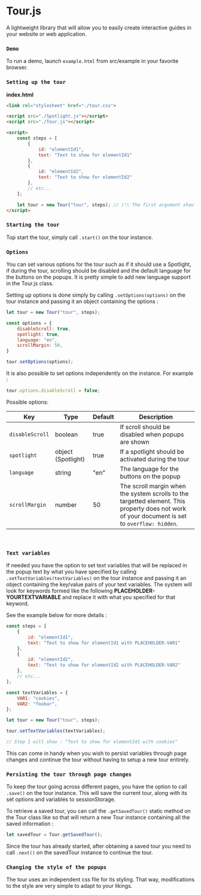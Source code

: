 # Tour.js

A lightweight library that will allow you to easily create interactive guides in your website or web application.

### `Demo`

To run a demo, launch `example.html` from src/example in your favorite browser.

### `Setting up the tour`

**index.html**
```html
<link rel="stylesheet" href="./tour.css">

<script src="./Spotlight.js"></script>
<script src="./Tour.js"></script>

<script>
    const steps = [
        {
            id: "elementId1",
            text: "Text to show for elementId1"
        },
        {
            id: "elementId2",
            text: "Text to show for elementId2"
        },
        // etc...
    ];

    let tour = new Tour("tour", steps); // /!\ The first argument should be the name of the variable you declare /!\
</script>
```

### `Starting the tour`

Top start the tour, simply call `.start()` on the tour instance.

### `Options`

You can set various options for the tour such as if it should use a Spotlight, if during the tour, scrolling should be disabled and the default language for the buttons on the popups. It is pretty simple to add new language support in the Tour.js class.

Setting up options is done simply by calling `.setOptions(options)` on the tour instance and passing it an object containing the options :
```javascript
let tour = new Tour("tour", steps);

const options = {
    disableScroll: true,
    spotlight: true,
    language: "en",
    scrollMargin: 50,
}

tour.setOptions(options);
```

It is also possible to set options independently on the instance. For example : 
```javascript
tour.options.disableScroll = false;
```

Possible options:

Key | Type | Default | Description
----|------|---------|------------
`disableScroll` | boolean | true | If scroll should be disabled when popups are shown
`spotlight` | object (Spotlight) | true | If a spotlight should be activated during the tour
`language` | string | "en" | The language for the buttons on the popup
`scrollMargin` | number | 50 | The scroll margin when the system scrolls to the targetted element. This property does not work of your document is set to `overflow: hidden`.

<br/>

### `Text variables`

If needed you have the option to set text variables that will be replaced in the popup text by what you have specified by calling `.setTextVariables(textVariables)` on the tour instance and passing it an object containing the key/value pairs of your text variables. The system will look for keywords formed like the following **PLACEHOLDER-YOURTEXTVARIABLE** and replace it with what you specified for that keyword.

See the example below for more details :
```javascript
const steps = [
    {
        id: "elementId1",
        text: "Text to show for elementId1 with PLACEHOLDER-VAR1"
    },
    {
        id: "elementId2",
        text: "Text to show for elementId2 with PLACEHOLDER-VAR2"
    },
    // etc...
];

const textVariables = {
    VAR1: "cookies",
    VAR2: "foobar",
};

let tour = new Tour("tour", steps);

tour.setTextVariables(textVariables);

// Step 1 will show : "Text to show for elementId1 with cookies"
```

This can come in handy when you wish to persist variables through page changes and continue the tour without having to setup a new tour entirely.

### `Persisting the tour through page changes`

To keep the tour going across different pages, you have the option to call `.save()` on the tour instance. This will save the current tour, along with its set options and variables to sessionStorage.

To retrieve a saved tour, you can call the `.getSavedTour()` static method on the Tour class like so that will return a new Tour instance containing all the saved information :
```javascript
let savedTour = Tour.getSavedTour();
```

Since the tour has already started, after obtaining a saved tour you need to call `.next()` on the savedTour instance to continue the tour.

### `Changing the style of the popups`

The tour uses an independent css file for its styling. That way, modifications to the style are very simple to adapt to your likings.
